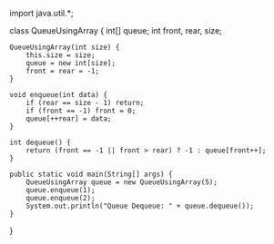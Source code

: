 import java.util.*;

class QueueUsingArray {
    int[] queue;
    int front, rear, size;

    QueueUsingArray(int size) {
        this.size = size;
        queue = new int[size];
        front = rear = -1;
    }

    void enqueue(int data) {
        if (rear == size - 1) return;
        if (front == -1) front = 0;
        queue[++rear] = data;
    }

    int dequeue() {
        return (front == -1 || front > rear) ? -1 : queue[front++];
    }

    public static void main(String[] args) {
        QueueUsingArray queue = new QueueUsingArray(5);
        queue.enqueue(1);
        queue.enqueue(2);
        System.out.println("Queue Dequeue: " + queue.dequeue());
    }
}
